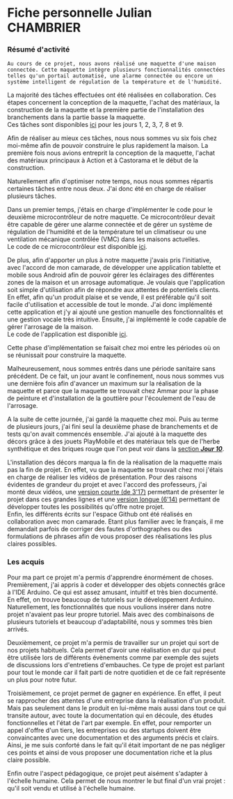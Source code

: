 # **Fiche personnelle Julian CHAMBRIER**

### Résumé d'activité
	Au cours de ce projet, nous avons réalisé une maquette d'une maison connectée. Cette maquette intègre plusieurs fonctionnalités connectées telles qu'un portail automatisé, une alarme connectée ou encore un système intelligent de régulation de la température et de l'humidité.  
  
La majorité des tâches effectuées ont été réalisées en collaboration. Ces étapes concernent la conception de la maquette, l'achat des matériaux, la construction de la maquette et la première partie de l'installation des branchements dans la partie basse la maquette.  
Ces tâches sont disponibles [ici](https://github.com/institut-galilee/2020-SmartHomeJA/blob/master/doc/construction_maquette.md) pour les jours 1, 2, 3, 7, 8 et 9.  
  
Afin de réaliser au mieux ces tâches, nous nous sommes vu six fois chez moi-même afin de pouvoir construire le plus rapidement la maison. La première fois nous avions entreprit la conception de la maquette, l'achat des matériaux principaux à Action et à Castorama et le début de la construction.  
  
Naturellement afin d'optimiser notre temps, nous nous sommes répartis certaines tâches entre nous deux. J'ai donc été en charge de réaliser plusieurs tâches.  
  
Dans un premier temps, j'étais en charge d'implémenter le code pour le deuxième microcontrôleur de notre maquette. Ce microcontrôleur devait être capable de gérer une alarme connectée et de gérer un système de régulation de l'humidité et de la température tel un climatiseur ou une ventilation mécanique contrôlée (VMC) dans les maisons actuelles.  
Le code de ce microcontrôleur est disponible [ici](https://github.com/institut-galilee/2020-SmartHomeJA/blob/master/src/codeAduinoApp_TempHumi_Alarme.md).  
  
De plus, afin d'apporter un plus à notre maquette j'avais pris l'initiative, avec l'accord de mon camarade, de développer une application tablette et mobile sous Android afin de pouvoir gérer les éclairages des différentes zones de la maison et un arrosage automatique. Je voulais que l'application soit simple d'utilisation afin de répondre aux attentes de potentiels clients. En effet, afin qu'un produit plaise et se vende, il est préférable qu'il soit facile d'utilisation et accessible de tout le monde. J'ai donc implémenté cette application et j'y ai ajouté une gestion manuelle des fonctionnalités et une gestion vocale très intuitive. Ensuite, j'ai implémenté le code capable de gérer l'arrosage de la maison.  
Le code de l'application est disponible [ici](https://github.com/institut-galilee/2020-SmartHomeJA/blob/master/src/codeApplication.md).
  
Cette phase d'implémentation se faisait chez moi entre les périodes où on se réunissait pour construire la maquette.  

Malheureusement, nous sommes entrés dans une période sanitaire sans précédent. De ce fait, un jour avant le confinement, nous nous sommes vus une dernière fois afin d'avancer un maximum sur la réalisation de la maquette et parce que la maquette se trouvait chez Ammar pour la phase de peinture et d'installation de la gouttière pour l'écoulement de l'eau de l'arrosage.  

A la suite de cette journée, j'ai gardé la maquette chez moi. Puis au terme de plusieurs jours, j'ai fini seul la deuxième phase de branchements et de tests qu'on avait commencés ensemble. J'ai ajouté à la maquette des décors grâce à des jouets PlayMobile et des matériaux tels que de l'herbe synthétique et des briques rouge que l'on peut voir dans la [section **_Jour 10_**]( https://github.com/institut-galilee/2020-SmartHomeJA/blob/master/doc/construction_maquette.md).  

L'installation des décors marqua la fin de la réalisation de la maquette mais pas la fin de projet. En effet, vu que la maquette se trouvait chez moi j'étais en charge de réaliser les vidéos de présentation. Pour des raisons évidentes de grandeur du projet et avec l'accord des professeurs, j'ai monté deux vidéos, une [version courte (de 3'17)](https://www.youtube.com/watch?v=Yi7izP-IfhY) permettant de présenter le projet dans ces grandes lignes et une [version longue (6'14)](https://www.youtube.com/watch?v=YRuSDZIuBYg) permettant de développer toutes les possibilités qu'offre notre projet.  
Enfin, les différents écrits sur l'espace Github ont été réalisés en collaboration avec mon camarade. Etant plus familier avec le français, il me demandait parfois de corriger des fautes d'orthographes ou des formulations de phrases afin de vous proposer des réalisations les plus claires possibles.

### Les acquis

Pour ma part ce projet m'a permis d'apprendre énormément de choses.
Premièrement, j'ai appris à coder et développer des objets connectés grâce à l'IDE Arduino. Ce qui est assez amusant, intuitif et très bien documenté. En effet, on trouve beaucoup de tutoriels sur le développement Arduino. Naturellement, les fonctionnalités que nous voulions insérer dans notre projet n'avaient pas leur propre tutoriel. Mais avec des combinaisons de plusieurs tutoriels et beaucoup d'adaptabilité, nous y sommes très bien arrivés.  
  
Deuxièmement, ce projet m'a permis de travailler sur un projet qui sort de nos projets habituels. Cela permet d'avoir une réalisation en dur qui peut être utilisée lors de différents évènements comme par exemple des sujets de discussions lors d'entretiens d'embauches. Ce type de projet est parlant pour tout le monde car il fait parti de notre quotidien et de ce fait représente un plus pour notre futur.  
  
Troisièmement, ce projet permet de gagner en expérience. En effet, il peut se rapprocher des attentes d'une entreprise dans la réalisation d'un produit. Mais pas seulement dans le produit en lui-même mais aussi dans tout ce qui transite autour, avec toute la documentation qui en découle, des études fonctionnelles et l'état de l'art par exemple. En effet, pour remporter un appel d'offre d'un tiers, les entreprises ou des startups doivent être convaincantes avec une documentation et des arguments précis et clairs. Ainsi, je me suis conforté dans le fait qu'il était important de ne pas négliger ces points et ainsi de vous proposer une documentation riche et la plus claire possible.  
  
Enfin outre l'aspect pédagogique, ce projet peut aisément s'adapter à l'échelle humaine. Cela permet de nous montrer le but final d'un vrai projet : qu'il soit vendu et utilisé à l'échelle humaine.  
  






